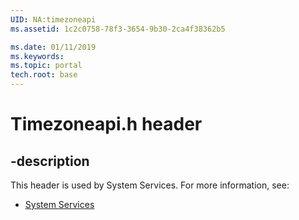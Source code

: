 ```yaml
---
UID: NA:timezoneapi
ms.assetid: 1c2c0758-78f3-3654-9b30-2ca4f38362b5

ms.date: 01/11/2019
ms.keywords: 
ms.topic: portal
tech.root: base
---
```


# Timezoneapi.h header


## -description


This header is used by System Services. For more information, see:

- [System Services](../_base/index.md)

